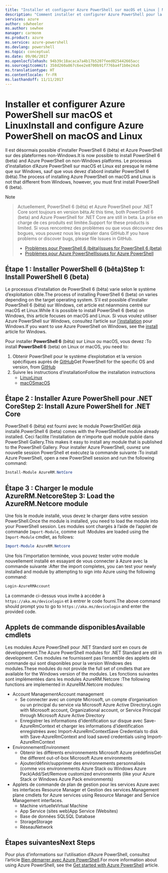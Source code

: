 ```yaml
---
title: "Installer et configurer Azure PowerShell sur macOS et Linux │ Microsoft Docs"
description: "Comment installer et configurer Azure PowerShell pour la première utilisation sur macOS et Linux."
services: azure
author: sdwheeler
ms.author: sewhee
manager: carmonm
ms.product: azure
ms.service: azure-powershell
ms.devlang: powershell
ms.topic: conceptual
ms.date: 09/06/2017
ms.openlocfilehash: 94b39c18acaca7a4b17b5207feed025442665acc
ms.sourcegitcommit: 358d260a867c6ee2e8700b91f776ba4f1b0e24a5
ms.translationtype: HT
ms.contentlocale: fr-FR
ms.lasthandoff: 11/11/2017
---
```

# <a name="install-and-configure-azure-powershell-on-macos-and-linux"></a><span data-ttu-id="433ba-103">Installer et configurer Azure PowerShell sur macOS et Linux</span><span class="sxs-lookup"><span data-stu-id="433ba-103">Install and configure Azure PowerShell on macOS and Linux</span></span>

<span data-ttu-id="433ba-104">Il est désormais possible d’installer PowerShell 6 (bêta) et Azure PowerShell sur des plateformes non-Windows.</span><span class="sxs-lookup"><span data-stu-id="433ba-104">It is now possible to install PowerShell 6 (beta) and Azure PowerShell on non-Windows platforms.</span></span>
<span data-ttu-id="433ba-105">Le processus d’installation d’Azure PowerShell sur macOS et Linux est presque le même que sur Windows, sauf que vous devez d’abord installer PowerShell 6 (bêta).</span><span class="sxs-lookup"><span data-stu-id="433ba-105">The process of installing Azure PowerShell on macOS and Linux is not that different from Windows, however, you must first install PowerShell 6 (beta).</span></span>

> [!NOTE]

> <span data-ttu-id="433ba-106">Actuellement, PowerShell 6 (bêta) et Azure PowerShell pour .NET Core sont toujours en version bêta.</span><span class="sxs-lookup"><span data-stu-id="433ba-106">At this time, both PowerShell 6 (beta) and Azure PowerShell for .NET Core are still in beta.</span></span>
> <span data-ttu-id="433ba-107">La prise en charge de ces produits est limitée.</span><span class="sxs-lookup"><span data-stu-id="433ba-107">Support for these products is limited.</span></span> <span data-ttu-id="433ba-108">Si vous rencontrez des problèmes ou que vous découvrez des bogues, vous pouvez nous les signaler dans GitHub.</span><span class="sxs-lookup"><span data-stu-id="433ba-108">If you have problems or discover bugs, please file Issues in GitHub.</span></span>
>
> * [<span data-ttu-id="433ba-109">Problèmes pour PowerShell 6 (bêta)</span><span class="sxs-lookup"><span data-stu-id="433ba-109">Issues for PowerShell 6 (beta)</span></span>](https://github.com/PowerShell/PowerShell/issues)
> * [<span data-ttu-id="433ba-110">Problèmes pour Azure PowerShell</span><span class="sxs-lookup"><span data-stu-id="433ba-110">Issues for Azure PowerShell</span></span>](https://github.com/azure/azure-docs-powershell/issues)

## <a name="step-1-install-powershell-6-beta"></a><span data-ttu-id="433ba-111">Étape 1 : Installer PowerShell 6 (bêta)</span><span class="sxs-lookup"><span data-stu-id="433ba-111">Step 1: Install PowerShell 6 (beta)</span></span>

<span data-ttu-id="433ba-112">Le processus d’installation de PowerShell 6 (bêta) varie selon le système d’exploitation cible.</span><span class="sxs-lookup"><span data-stu-id="433ba-112">The process of installing PowerShell 6 (beta) on varies depending on the target operating system.</span></span>
<span data-ttu-id="433ba-113">S’il est possible d’installer PowerShell 6 (bêta) sur Windows, cet article est néanmoins centré sur macOS et Linux.</span><span class="sxs-lookup"><span data-stu-id="433ba-113">While it is possible to install PowerShell 6 (beta) on Windows, this article focuses on macOS and Linux.</span></span> <span data-ttu-id="433ba-114">Si vous voulez utiliser Azure PowerShell sur Windows, consultez l’article sur [l’installation](./install-azurerm-ps.md) pour Windows.</span><span class="sxs-lookup"><span data-stu-id="433ba-114">If you want to use Azure PowerShell on Windows, see the [install](./install-azurerm-ps.md) article for Windows.</span></span>

<span data-ttu-id="433ba-115">Pour installer **PowerShell 6** (bêta) sur Linux ou macOS, vous devez :</span><span class="sxs-lookup"><span data-stu-id="433ba-115">To install **PowerShell 6** (beta) on Linux or macOS, you need to:</span></span>

1. <span data-ttu-id="433ba-116">Obtenir PowerShell pour le système d’exploitation et la version spécifiques auprès de [GitHub](https://github.com/powershell/powershell#get-powershell)</span><span class="sxs-lookup"><span data-stu-id="433ba-116">Get PowerShell for the specific OS and version, from [GitHub](https://github.com/powershell/powershell#get-powershell)</span></span>
2. <span data-ttu-id="433ba-117">Suivre les instructions d’installation</span><span class="sxs-lookup"><span data-stu-id="433ba-117">Follow the installation instructions</span></span>
   - [<span data-ttu-id="433ba-118">Linux</span><span class="sxs-lookup"><span data-stu-id="433ba-118">Linux</span></span>](https://github.com/PowerShell/PowerShell/blob/master/docs/installation/linux.md)
   - [<span data-ttu-id="433ba-119">macOS</span><span class="sxs-lookup"><span data-stu-id="433ba-119">macOS</span></span>](https://github.com/PowerShell/PowerShell/blob/master/docs/installation/linux.md#macos-1012)

## <a name="step-2-install-azure-powershell-for-net-core"></a><span data-ttu-id="433ba-120">Étape 2 : Installer Azure PowerShell pour .NET Core</span><span class="sxs-lookup"><span data-stu-id="433ba-120">Step 2: Install Azure PowerShell for .NET Core</span></span>

<span data-ttu-id="433ba-121">PowerShell 6 (bêta) est fourni avec le module PowerShellGet déjà installé.</span><span class="sxs-lookup"><span data-stu-id="433ba-121">PowerShell 6 (beta) comes with the PowerShellGet module already installed.</span></span> <span data-ttu-id="433ba-122">Ceci facilite l’installation de n’importe quel module publié dans PowerShell Gallery.</span><span class="sxs-lookup"><span data-stu-id="433ba-122">This makes it easy to install any module that is published to the PowerShell Gallery.</span></span> <span data-ttu-id="433ba-123">Pour installer Azure PowerShell, ouvrez une nouvelle session PowerShell et exécutez la commande suivante :</span><span class="sxs-lookup"><span data-stu-id="433ba-123">To install Azure PowerShell, open a new PowerShell session and run the following command:</span></span>

```powershell
Install-Module AzureRM.NetCore
```

## <a name="step-3-load-the-azurermnetcore-module"></a><span data-ttu-id="433ba-124">Étape 3 : Charger le module AzureRM.Netcore</span><span class="sxs-lookup"><span data-stu-id="433ba-124">Step 3: Load the AzureRM.Netcore module</span></span>

<span data-ttu-id="433ba-125">Une fois le module installé, vous devez le charger dans votre session PowerShell.</span><span class="sxs-lookup"><span data-stu-id="433ba-125">Once the module is installed, you need to load the module into your PowerShell session.</span></span> <span data-ttu-id="433ba-126">Les modules sont chargés à l’aide de l’applet de commande `Import-Module`, comme suit :</span><span class="sxs-lookup"><span data-stu-id="433ba-126">Modules are loaded using the `Import-Module` cmdlet, as follows:</span></span>

```powershell
Import-Module AzureRM.Netcore
```

<span data-ttu-id="433ba-127">Une fois l’importation terminée, vous pouvez tester votre module nouvellement installé en essayant de vous connecter à Azure avec la commande suivante :</span><span class="sxs-lookup"><span data-stu-id="433ba-127">After the import completes, you can test your newly installed and module by attempting to sign into Azure using the following command:</span></span>

```powershell
Login-AzureRMAccount
```

<span data-ttu-id="433ba-128">La commande ci-dessus vous invite à accéder à `https://aka.ms/devicelogin` et à entrer le code fourni.</span><span class="sxs-lookup"><span data-stu-id="433ba-128">The above command should prompt you to go to `https://aka.ms/devicelogin` and enter the provided code.</span></span>

## <a name="available-cmdlets"></a><span data-ttu-id="433ba-129">Applets de commande disponibles</span><span class="sxs-lookup"><span data-stu-id="433ba-129">Available cmdlets</span></span>

<span data-ttu-id="433ba-130">Les modules Azure PowerShell pour .NET Standard sont en cours de développement.</span><span class="sxs-lookup"><span data-stu-id="433ba-130">The Azure PowerShell modules for .NET Standard are still in development.</span></span> <span data-ttu-id="433ba-131">Ces modules ne fournissent pas l’ensemble des applets de commande qui sont disponibles pour la version Windows des modules.</span><span class="sxs-lookup"><span data-stu-id="433ba-131">These modules do not provide the full set of cmdlets that are available for the Windows version of the modules.</span></span> <span data-ttu-id="433ba-132">Les fonctions suivantes sont implémentées dans les modules AzureRM.Netcore :</span><span class="sxs-lookup"><span data-stu-id="433ba-132">The following functions are implemented in AzureRM.Netcore modules:</span></span>

* <span data-ttu-id="433ba-133">Account Management</span><span class="sxs-lookup"><span data-stu-id="433ba-133">Account management</span></span>
  - <span data-ttu-id="433ba-134">Se connecter avec un compte Microsoft, un compte d’organisation ou un principal du service via Microsoft Azure Active Directory</span><span class="sxs-lookup"><span data-stu-id="433ba-134">Login with Microsoft account, Organizational account, or Service Principal through Microsoft Azure Active Directory</span></span>
  - <span data-ttu-id="433ba-135">Enregistrer les informations d’identification sur disque avec Save-AzureRmContext et charger les informations d’identification enregistrées avec Import-AzureRmContext</span><span class="sxs-lookup"><span data-stu-id="433ba-135">Save Credentials to disk with Save-AzureRmContext and load saved credentials using Import-AzureRmContext</span></span>
* <span data-ttu-id="433ba-136">Environnement</span><span class="sxs-lookup"><span data-stu-id="433ba-136">Environment</span></span>
  - <span data-ttu-id="433ba-137">Obtenir les différents environnements Microsoft Azure prédéfinis</span><span class="sxs-lookup"><span data-stu-id="433ba-137">Get the different out-of-box Microsoft Azure environments</span></span>
  - <span data-ttu-id="433ba-138">Ajouter/définir/supprimer des environnements personnalisés (comme vos environnements Azure Stack ou Windows Azure Pack)</span><span class="sxs-lookup"><span data-stu-id="433ba-138">Add/Set/Remove customized environments (like your Azure Stack or Windows Azure Pack environments)</span></span>
* <span data-ttu-id="433ba-139">Applets de commande de plan de gestion pour les services Azure avec les interfaces Resource Manager et Gestion des services.</span><span class="sxs-lookup"><span data-stu-id="433ba-139">Management plane cmdlets for Azure services using Resource Manager and Service Management interfaces.</span></span>
  - <span data-ttu-id="433ba-140">Machine virtuelle</span><span class="sxs-lookup"><span data-stu-id="433ba-140">Virtual Machine</span></span>
  - <span data-ttu-id="433ba-141">App Service (sites web)</span><span class="sxs-lookup"><span data-stu-id="433ba-141">App Service (Websites)</span></span>
  - <span data-ttu-id="433ba-142">Base de données SQL</span><span class="sxs-lookup"><span data-stu-id="433ba-142">SQL Database</span></span>
  - <span data-ttu-id="433ba-143">Storage</span><span class="sxs-lookup"><span data-stu-id="433ba-143">Storage</span></span>
  - <span data-ttu-id="433ba-144">Réseau</span><span class="sxs-lookup"><span data-stu-id="433ba-144">Network</span></span>

## <a name="next-steps"></a><span data-ttu-id="433ba-145">Étapes suivantes</span><span class="sxs-lookup"><span data-stu-id="433ba-145">Next Steps</span></span>

<span data-ttu-id="433ba-146">Pour plus d’informations sur l’utilisation d’Azure PowerShell, consultez l’article [Bien démarrer avec Azure PowerShell](get-started-azureps.md).</span><span class="sxs-lookup"><span data-stu-id="433ba-146">For more information about using Azure PowerShell, see the [Get started with Azure PowerShell](get-started-azureps.md) article.</span></span>
